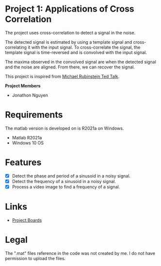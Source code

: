 # Project 1: Applications of Cross Correlation

The project uses cross-correlation to detect a signal in the noise.

The detected signal is estimated by using a template signal and cross-correlating it with the input signal. To cross-correlate the signal, the template signal is time-reversed and is convolved with the input signal.

The maxima observed in the convolved signal are when the detected signal and the noise are aligned. From there, we can recover the signal.

This project is inspired from [Michael Rubinstein Ted Talk](https://www.ted.com/talks/michael_rubinstein_see_invisible_motion_hear_silent_sounds).

<b>Project Members</b>
<ul>  
  <li>Jonathon Nguyen</li>
</ul>

# Requirements

The matlab version is developed on is R2021a on Windows.
- Matlab R2021a
- Windows 10 OS

# Features

- [x] Detect the phase and period of a sinusoid in a noisy signal.
- [x] Detect the frequency of a sinusoid in a noisy signal.
- [x] Process a video image to find a frequency of a signal.

# Links

- [Project Boards](https://github.com/nguyjd/Project-1-Applications-of-Cross-Correlation/projects) 

# Legal

The ".mat" files reference in the code was not created by me. I do not have permission to upload the files.
